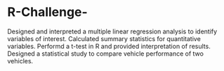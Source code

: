 # R-Challenge-
Designed and interpreted a multiple linear regression analysis to identify variables of interest.
Calculated summary statistics for quantitative variables.
Performd a t-test in R and provided interpretation of results.
Designed a statistical study to compare vehicle performance of two vehicles.
